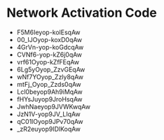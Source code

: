 # Network Activation Code
* F5M6Ieyop-kolEsqAw
* 00_IJOyop-koxD0qAw
* 4GrVn-yop-koGdcqAw
* CVNf6-yop-kZ6j0qAw
* vrf61Oyop-kZfFEqAw
* 6Lg5yOyop_ZzvGEqAw
* wNf7YOyop_Zzly8qAw
* mtFj_Oyop_Zzds0qAw
* Lcl0beyop9Ah9iMqAw
* fHYsJuyop9JroHsqAw
* JwhNaeyop9JVWKwqAw
* JzN1V-yop9JV_LIqAw
* qC01lOyop9JPv70qAw
* _zR2euyop9IDlKoqAw